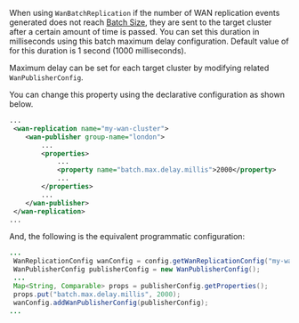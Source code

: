 
When using `WanBatchReplication` if the number of WAN replication events generated does not reach [Batch Size](03_Batch_Size.md),
they are sent to the target cluster after a certain amount of time is passed. You can set this duration in milliseconds using this batch maximum delay configuration. Default value of for this duration is 1 second (1000 milliseconds).

Maximum delay can be set for each target cluster by modifying related `WanPublisherConfig`.

You can change this property using the declarative configuration as shown below.

```xml
...
 <wan-replication name="my-wan-cluster">
    <wan-publisher group-name="london">
        ...
        <properties>
            ...
            <property name="batch.max.delay.millis">2000</property>
            ... 
        </properties>
        ...
    </wan-publisher>
 </wan-replication>
...
```

And, the following is the equivalent programmatic configuration:

```java
...
 WanReplicationConfig wanConfig = config.getWanReplicationConfig("my-wan-cluster");
 WanPublisherConfig publisherConfig = new WanPublisherConfig();
 ...
 Map<String, Comparable> props = publisherConfig.getProperties();
 props.put("batch.max.delay.millis", 2000);
 wanConfig.addWanPublisherConfig(publisherConfig);
...
``` 


